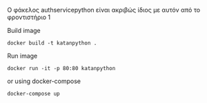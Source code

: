 Ο φάκελος authservicepython είναι ακριβώς ίδιος με αυτόν από το φροντιστήριο 1

Build image
```
docker build -t katanpython .
```

Run image
```
docker run -it -p 80:80 katanpython
```
or using docker-compose
```
docker-compose up
```



